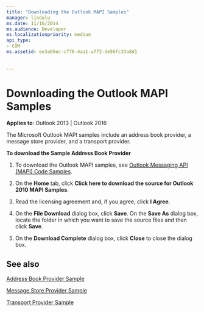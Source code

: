 ```yaml
---
title: "Downloading the Outlook MAPI Samples"
manager: lindalu
ms.date: 11/16/2014
ms.audience: Developer
ms.localizationpriority: medium
api_type:
- COM
ms.assetid: ee3a65ec-c776-4aa1-a772-de56fc33a8d1
 
 
---
```


# Downloading the Outlook MAPI Samples

  
  
**Applies to**: Outlook 2013 | Outlook 2016 
  
The Microsoft Outlook MAPI samples include an address book provider, a message store provider, and a transport provider.
  
 **To download the Sample Address Book Provider**
  
1. To download the Outlook MAPI samples, see [Outlook Messaging API (MAPI) Code Samples](https://github.com/microsoft/Outlook2010CodeSamples). 
    
2. On the **Home** tab, click **Click here to download the source for Outlook 2010 MAPI Samples**.
    
3. Read the licensing agreement and, if you agree, click **I Agree**.
    
4. On the **File Download** dialog box, click **Save**. On the **Save As** dialog box, locate the folder in which you want to save the source files and then click **Save**.
    
5. On the **Download Complete** dialog box, click **Close** to close the dialog box. 
    
## See also



[Address Book Provider Sample](address-book-provider-sample.md)
  
[Message Store Provider Sample](message-store-provider-sample.md)
  
[Transport Provider Sample](transport-provider-sample.md)

